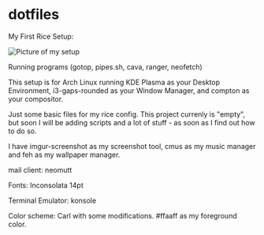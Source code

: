 # dotfiles
My First Rice Setup:

![Picture of my setup](https://i.imgur.com/cBr9unV.png)

Running programs (gotop, pipes.sh, cava, ranger, neofetch)

This setup is for Arch Linux running KDE Plasma as your Desktop Environment, i3-gaps-rounded as your Window Manager, and compton as your compositor.

Just some basic files for my rice config. This project currenly is "empty", but soon I will be adding scripts and a lot of stuff - as soon as I find out how to do so.

I have imgur-screenshot as my screenshot tool, cmus as my music manager and feh as my wallpaper manager.

mail client: neomutt

Fonts: Inconsolata 14pt

Terminal Emulator: konsole

Color scheme: Carl with some modifications. #ffaaff as my foreground color.
